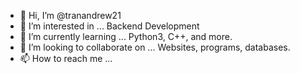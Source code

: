 - 👋 Hi, I’m @tranandrew21
- 👀 I’m interested in ... Backend Development
- 🌱 I’m currently learning ... Python3, C++, and more.
- 💞️ I’m looking to collaborate on ... Websites, programs, databases.
- 📫 How to reach me ...

<!---
tranandrew21/tranandrew21 is a ✨ special ✨ repository because its `README.md` (this file) appears on your GitHub profile.
You can click the Preview link to take a look at your changes.
--->
